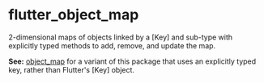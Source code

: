 # flutter_object_map

2-dimensional maps of objects linked by a [Key] and sub-type with
explicitly typed methods to add, remove, and update the map.

__See:__ [object_map](https://pub.dev/packages/object_map) for a variant
of this package that uses an explicitly typed key, rather than Flutter's
[Key] object.
